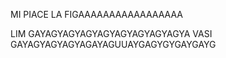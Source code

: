 MI PIACE LA FIGAAAAAAAAAAAAAAAAA

LIM GAYAGYAGYAGYAGYAGYAGYAGYAGYA
 VASI GAYAGYAGYAGYAGAYAGUUAYGAGYGYGAYGAYG
